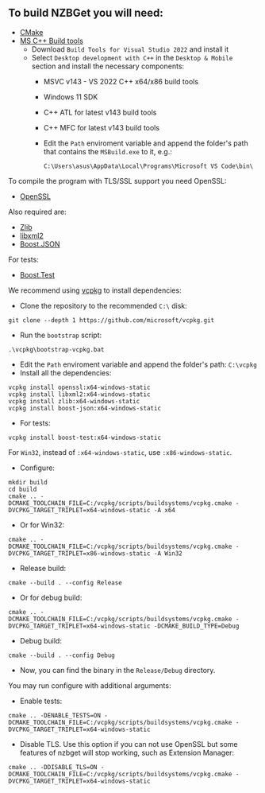 ## To build NZBGet you will need:

 - [CMake](https://cmake.org/)
 - [MS C++ Build tools](https://visualstudio.microsoft.com/downloads/?q=build+tools#build-tools-for-visual-studio-2022)
   - Download `Build Tools for Visual Studio 2022` and install it
   - Select `Desktop development with C++` in the `Desktop & Mobile` section and install the necessary components:
     - MSVC v143 - VS 2022 C++ x64/x86 build tools
     - Windows 11 SDK
     - C++ ATL for latest v143 build tools
     - C++ MFC for latest v143 build tools
     -  Edit the `Path` enviroment variable and append the folder's path that contains the `MSBuild.exe` to it, e.g.:

        `C:\Users\asus\AppData\Local\Programs\Microsoft VS Code\bin\`

To compile the program with TLS/SSL support you need OpenSSL:
   - [OpenSSL](https://www.openssl.org)

Also required are:
   - [Zlib](https://gnuwin32.sourceforge.net/packages/zlib.htm)
   - [libxml2](https://gitlab.gnome.org/GNOME/libxml2/-/wikis/home)
   - [Boost.JSON](https://www.boost.org/doc/libs/1_84_0/libs/json/doc/html/index.html)

For tests:
   - [Boost.Test](https://www.boost.org/doc/libs/1_84_0/libs/test/doc/html/index.html)

We recommend using [vcpkg](https://vcpkg.io/) to install dependencies:
 - Clone the repository to the recommended `C:\` disk:
```
git clone --depth 1 https://github.com/microsoft/vcpkg.git
```
 - Run the `bootstrap` script:
```
.\vcpkg\bootstrap-vcpkg.bat
```
 - Edit the `Path` enviroment variable and append the folder's path: `C:\vcpkg`
 - Install all the dependencies:
```
vcpkg install openssl:x64-windows-static
vcpkg install libxml2:x64-windows-static
vcpkg install zlib:x64-windows-static
vcpkg install boost-json:x64-windows-static
```
  - For tests:
```
vcpkg install boost-test:x64-windows-static
```

For `Win32`, instead of `:x64-windows-static`, use `:x86-windows-static`.

  - Configure:
``` 
mkdir build
cd build
cmake .. -DCMAKE_TOOLCHAIN_FILE=C:/vcpkg/scripts/buildsystems/vcpkg.cmake -DVCPKG_TARGET_TRIPLET=x64-windows-static -A x64
```
  - Or for Win32:
```
cmake .. -DCMAKE_TOOLCHAIN_FILE=C:/vcpkg/scripts/buildsystems/vcpkg.cmake -DVCPKG_TARGET_TRIPLET=x86-windows-static -A Win32
```
  - Release build:
```
cmake --build . --config Release
```
  - Or for debug build:
```
cmake .. -DCMAKE_TOOLCHAIN_FILE=C:/vcpkg/scripts/buildsystems/vcpkg.cmake -DVCPKG_TARGET_TRIPLET=x64-windows-static -DCMAKE_BUILD_TYPE=Debug 
```
  - Debug build:
```
cmake --build . --config Debug
```
  - Now, you can find the binary in the `Release/Debug` directory.


You may run configure with additional arguments:
  - Enable tests:
```
cmake .. -DENABLE_TESTS=ON -DCMAKE_TOOLCHAIN_FILE=C:/vcpkg/scripts/buildsystems/vcpkg.cmake -DVCPKG_TARGET_TRIPLET=x64-windows-static
```
  - Disable TLS. Use this option if you can not use OpenSSL but 
  some features of nzbget will stop working, such as Extension Manager:

```
cmake .. -DDISABLE_TLS=ON -DCMAKE_TOOLCHAIN_FILE=C:/vcpkg/scripts/buildsystems/vcpkg.cmake -DVCPKG_TARGET_TRIPLET=x64-windows-static
```
